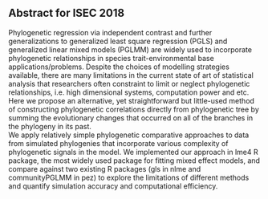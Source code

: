 ## Abstract for ISEC 2018

Phylogenetic regression via independent contrast and further generalizations to generalized least square regression (PGLS) and generalized linear mixed models (PGLMM) are widely used to incorporate phylogenetic relationships in species trait-environmental base applications/problems.
Despite the choices of modelling strategies available, there are many limitations in the current state of art of statistical analysis that researchers often constraint to limit or neglect phylogenetic relationships, i.e. high dimensional systems, computation power and etc. 
Here we propose an alternative, yet straightforward but little-used method of constructing phylogenetic correlations directly from phylogenetic tree by summing the evolutionary changes that occurred on all of the branches in the phylogeny in its past.  
We apply relatively simple phylogenetic comparative approaches to data from simulated phylogenies that incorporate various complexity of phylogenetic signals in the model. 
We implemented our approach in lme4 R package, the most widely used package for fitting mixed effect models, and compare against two existing R packages (gls in nlme and communityPGLMM in pez) to explore the limitations of different methods and quantify simulation accuracy and computational efficiency.




